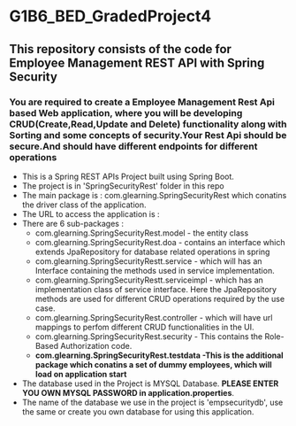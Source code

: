 # G1B6_BED_GradedProject4
## This repository consists of the code for Employee Management REST API with Spring Security 
### You are required to create a Employee Management Rest Api based Web application, where you will be developing CRUD(Create,Read,Update and Delete) functionality along with Sorting and some concepts of security.Your Rest Api should be secure.And should have different endpoints for different operations

* This is a Spring REST APIs Project built using Spring Boot.
* The project is in 'SpringSecurityRest' folder in this repo
* The main package is : com.glearning.SpringSecurityRest which conatins the driver class of the application.
* The URL to access the application is : 
* There are 6 sub-packages :
    * com.glearning.SpringSecurityRest.model - the entity class
    * com.glearning.SpringSecurityRest.doa - contains an interface which extends JpaRepository for database related operations in spring
    * com.glearning.SpringSecurityRestt.service - which will has an Interface containing the methods used in service implementation.
    * com.glearning.SpringSecurityRestt.serviceimpl - which has an implementation class of service interface. Here the JpaRepository methods are used for                                                               different CRUD operations required by the use case.
    * com.glearning.SpringSecurityRest.controller - which will have url mappings to perfom different CRUD functionalities in the UI.
    * com.glearning.SpringSecurityRest.security - This contains the Role-Based Authorization code.
    * **com.glearning.SpringSecurityRest.testdata -This is the additional package which conatins a set of dummy employees, which will load on application start**
* The database used in the Project is MYSQL Database. **PLEASE ENTER YOU OWN MYSQL PASSWORD in application.properties**.
* The name of the database we use in the project is 'empsecuritydb', use the same or create you own database for using this application. 
